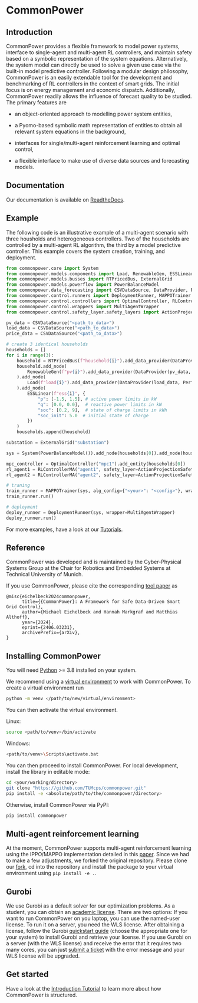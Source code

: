 CommonPower
===========

Introduction
-------------

CommonPower provides a flexible framework to model power systems, interface to single-agent and multi-agent RL controllers,
and maintain safety based on a symbolic representation of the system equations.
Alternatively, the system model can directly be used to solve a given use case via the built-in model predictive controller.
Following a modular design philosophy, CommonPower is an easily extendable tool for the development and benchmarking
of RL controllers in the context of smart grids. The initial focus is on energy management and economic dispatch.
Additionally, CommonPower readily allows the influence of forecast quality to be studied.
The primary features are

- an object-oriented approach to modelling power system entities,

- a Pyomo-based symbolic math representation of entities to obtain all relevant system equations in the background,

- interfaces for single/multi-agent reinforcement learning and optimal control,

- a flexible interface to make use of diverse data sources and forecasting models.

Documentation
--------------

Our documentation is available on [ReadtheDocs](https://commonpower.readthedocs.io).

Example
--------

The following code is an illustrative example of a multi-agent scenario with three housholds and heterogeneous controllers.
Two of the households are controlled by a multi-agent RL algorithm, the third by a model predictive controller.
This example covers the system creation, training, and deployment.

```python
from commonpower.core import System
from commonpower.models.components import Load, RenewableGen, ESSLinear
from commonpower.models.busses import RTPricedBus, ExternalGrid
from commonpower.models.powerflow import PowerBalanceModel
from commonpower.data_forecasting import CSVDataSource, DataProvider, PersistenceForecaster, PerfectKnowledgeForecaster
from commonpower.control.runners import DeploymentRunner, MAPPOTrainer
from commonpower.control.controllers import OptimalController, RLControllerMA
from commonpower.control.wrappers import MultiAgentWrapper
from commonpower.control.safety_layer.safety_layers import ActionProjectionSafetyLayer

pv_data = CSVDataSource("<path_to_data>")
load_data = CSVDataSource("<path_to_data>")
price_data = CSVDataSource("<path_to_data>")

# create 3 identical households
households = []
for i in range(3):
    household = RTPricedBus(f"household{i}").add_data_provider(DataProvider(price_data, PersistenceForecaster()))
    household.add_node(
        RenewableGen(f"pv{i}").add_data_provider(DataProvider(pv_data, PersistenceForecaster()))
    ).add_node(
        Load(f"load{i}").add_data_provider(DataProvider(load_data, PerfectKnowledgeForecaster()))
    ).add_node(
        ESSLinear(f"ess{i}", {
            "p": [-1.5, 1.5], # active power limits in kW
            "q": [0.0, 0.0],  # reactive power limits in kW
            "soc": [0.2, 9],  # state of charge limits in kWh
            "soc_init": 5.0  # initial state of charge
        })
    )
    households.append(household)

substation = ExternalGrid("substation")

sys = System(PowerBalanceModel()).add_node(households[0]).add_node(households[1]).add_node(households[2]).add_node(substation)

mpc_controller = OptimalController("mpc1").add_entity(households[0])
rl_agent1 = RLControllerMA("agent1", safety_layer=ActionProjectionSafetyLayer()).add_entity(households[1])
rl_agent2 = RLControllerMA("agent2", safety_layer=ActionProjectionSafetyLayer()).add_entity(households[2])

# traning
train_runner = MAPPOTrainer(sys, alg_config={"<your>": "<config>"}, wrapper=MultiAgentWrapper)
train_runner.run()

# deployment
deploy_runner = DeploymentRunner(sys, wrapper=MultiAgentWrapper)
deploy_runner.run()
```

For more examples, have a look at our [Tutorials](https://commonpower.readthedocs.io/en/latest/tutorials.html).


Reference
----------

CommonPower was developed and is maintained by the Cyber-Physical Systems Group at the Chair for Robotics and Embedded Systems at Technical University of Munich.

If you use CommonPower, please cite the corresponding [tool paper](https://arxiv.org/abs/2406.03231) as 
```
@misc{eichelbeck2024commonpower,
      title={{CommonPower}: A Framework for Safe Data-Driven Smart Grid Control}, 
      author={Michael Eichelbeck and Hannah Markgraf and Matthias Althoff},
      year={2024},
      eprint={2406.03231},
      archivePrefix={arXiv},
}
```

Installing CommonPower
----------------------

You will need [Python](https://www.python.org/downloads/) >= 3.8 installed on your system.

We recommend using a [virtual environment](https://docs.python.org/3/library/venv.html) to work with CommonPower. 
To create a virtual environment run
```bash
python -m venv </path/to/new/virtual/environment>
```
You can then activate the virtual environment.

Linux: 
```bash
source <path/to/venv>/bin/activate
```

Windows:
```bash
<path/to/venv>\Scripts\activate.bat
```

You can then proceed to install CommonPower.
For local development, install the library in editable mode:
```bash
cd <your/working/directory>
git clone "https://github.com/TUMcps/commonpower.git"
pip install -e <absolute/path/to/the/commonpower/directory>
```

Otherwise, install CommonPower via PyPI:
```bash
pip install commonpower
```

Multi-agent reinforcement learning
----------------------------------

At the moment, CommonPower supports multi-agent reinforcement learning using the IPPO/MAPPO implementation detailed in this [paper](https://arxiv.org/abs/2103.01955). 
Since we had to make a few adjustments, we forked the original repository. Please clone our [fork](https://github.com/TUMcps/on-policy), cd into the repository and install the package to your virtual environment using
`pip install -e .`.

Gurobi
------

We use Gurobi as a default solver for our optimization problems. As a student, you can obtain an [academic license](https://www.gurobi.com/academia/academic-program-and-licenses/). 
There are two options: If you want to run CommonPower on you laptop, you can use the named-user license. To run it on a server, you need the WLS license.
After obtaining a license, follow the Gurobi [quickstart guide](https://www.gurobi.com/documentation/quickstart.html) (choose the appropriate one for your system) to install Gurobi and retrieve your license. 
If you use Gurobi on a server (with the WLS license) and receive the error that it requires two many cores, you can just [submit a ticket](https://support.gurobi.com/hc/en-us/requests/new?ticket_form_id=360000629792) with the error message and your WLS license will be upgraded.

Get started
------------

Have a look at the [Introduction Tutorial](https://commonpower.readthedocs.io/en/latest/tutorials/Introduction.html) to learn more about how CommonPower is structured.

